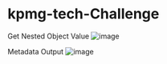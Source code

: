 # kpmg-tech-Challenge

Get Nested Object Value 
![image](https://github.com/samuelmamootil/kpmg-tech-challenge/blob/feature/powershell/scripts/NestedObjectOutput.png)

Metadata  Output 
![image](https://github.com/samuelmamootil/kpmg-tech-challenge/blob/feature/powershell/scripts/MetadataOutput.png)
